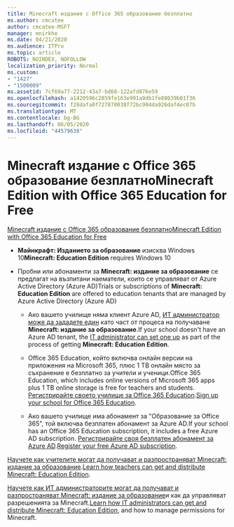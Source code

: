 ```yaml
---
title: Minecraft издание с Office 365 образование безплатно
ms.author: cmcatee
author: cmcatee-MSFT
manager: mnirkhe
ms.date: 04/21/2020
ms.audience: ITPro
ms.topic: article
ROBOTS: NOINDEX, NOFOLLOW
localization_priority: Normal
ms.custom:
- "1427"
- "1500009"
ms.assetid: 7cf69a77-2212-43a7-bd68-122afd876e59
ms.openlocfilehash: a1420596c2859fe163e991a9db1fe88039b01f36
ms.sourcegitcommit: f28dafa0f727870038f72bc904da926daf4ec07b
ms.translationtype: MT
ms.contentlocale: bg-BG
ms.lasthandoff: 06/05/2020
ms.locfileid: "44579638"
---
```

# <a name="minecraft-edition-with-office-365-education-for-free"></a><span data-ttu-id="1cd62-102">Minecraft издание с Office 365 образование безплатно</span><span class="sxs-lookup"><span data-stu-id="1cd62-102">Minecraft Edition with Office 365 Education for Free</span></span>

[<span data-ttu-id="1cd62-103">Minecraft издание с Office 365 образование безплатно</span><span class="sxs-lookup"><span data-stu-id="1cd62-103">Minecraft Edition with Office 365 Education for Free</span></span>](https://docs.microsoft.com/education/windows/get-minecraft-for-education)
  
- <span data-ttu-id="1cd62-104">**Майнкрафт: Изданието за образование** изисква Windows 10</span><span class="sxs-lookup"><span data-stu-id="1cd62-104">**Minecraft: Education Edition** requires Windows 10</span></span>

- <span data-ttu-id="1cd62-105">Пробни или абонаменти за **Minecraft: издание за образование** се предлагат на възпитани наематели, които се управляват от Azure Active Directory (Azure AD)</span><span class="sxs-lookup"><span data-stu-id="1cd62-105">Trials or subscriptions of **Minecraft: Education Edition** are offered to education tenants that are managed by Azure Active Directory (Azure AD)</span></span>

  - <span data-ttu-id="1cd62-106">Ако вашето училище няма клиент Azure AD, [ИТ администратор може да зададете един](https://docs.microsoft.com/education/windows/school-get-minecraft) като част от процеса на получаване **Minecraft: издание за образование**.</span><span class="sxs-lookup"><span data-stu-id="1cd62-106">If your school doesn't have an Azure AD tenant, the [IT administrator can set one up](https://docs.microsoft.com/education/windows/school-get-minecraft) as part of the process of getting **Minecraft: Education Edition**.</span></span>

  - <span data-ttu-id="1cd62-107">Office 365 Education, който включва онлайн версии на приложения на Microsoft 365, плюс 1 TB онлайн място за съхранение е безплатно за учители и ученици.</span><span class="sxs-lookup"><span data-stu-id="1cd62-107">Office 365 Education, which includes online versions of Microsoft 365 apps plus 1 TB online storage is free for teachers and students.</span></span> <span data-ttu-id="1cd62-108">[Регистрирайте своето училище за Office 365 Education](https://products.office.com/academic/office-365-education-plan).</span><span class="sxs-lookup"><span data-stu-id="1cd62-108">[Sign up your school for Office 365 Education](https://products.office.com/academic/office-365-education-plan).</span></span>

  - <span data-ttu-id="1cd62-109">Ако вашето училище има абонамент за "Образование за Office 365", той включва безплатен абонамент за Azure AD.</span><span class="sxs-lookup"><span data-stu-id="1cd62-109">If your school has an Office 365 Education subscription, it includes a free Azure AD subscription.</span></span> <span data-ttu-id="1cd62-110">[Регистрирайте своя безплатен абонамент за Azure AD](https://msdn.microsoft.com/library/windows/hardware/mt703369%28v=vs.85%29.aspx).</span><span class="sxs-lookup"><span data-stu-id="1cd62-110">[Register your free Azure AD subscription](https://msdn.microsoft.com/library/windows/hardware/mt703369%28v=vs.85%29.aspx).</span></span>

<span data-ttu-id="1cd62-111">[Научете как учителите могат да получават и разпространяват Minecraft: издание за образование](https://docs.microsoft.com/education/windows/teacher-get-minecraft).</span><span class="sxs-lookup"><span data-stu-id="1cd62-111">[Learn how teachers can get and distribute Minecraft: Education Edition](https://docs.microsoft.com/education/windows/teacher-get-minecraft).</span></span>
  
<span data-ttu-id="1cd62-112">[Научете как ИТ администраторите могат да получават и разпространяват Minecraft: издание за образование](https://docs.microsoft.com/education/windows/school-get-minecraft)и как да управляват разрешенията за Minecraft.</span><span class="sxs-lookup"><span data-stu-id="1cd62-112">[Learn how IT administrators can get and distribute Minecraft: Education Edition](https://docs.microsoft.com/education/windows/school-get-minecraft), and how to manage permissions for Minecraft.</span></span>